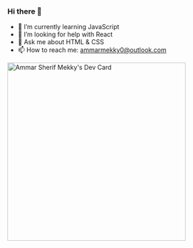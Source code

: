 ### Hi there 👋

<!--
**Ammar-Sherif-Mohammed-Mekky/Ammar-Sherif-Mohammed-Mekky** is a ✨ _special_ ✨ repository because its `README.md` (this file) appears on your GitHub profile.

Here are some ideas to get you started: -->                             

<!-- - 👯 I’m looking to collaborate on ... -->
<!-- - 🔭 I’m currently working on ... -->
- 🌱 I’m currently learning JavaScript
- 🤔 I’m looking for help with React
- 💬 Ask me about HTML & CSS
- 📫 How to reach me: ammarmekky0@outlook.com
<!-- - 😄 Pronouns: ... -->
<!-- - ⚡ Fun fact: ... -->



<a href="https://app.daily.dev/AmmarSherif"><img src="https://api.daily.dev/devcards/dd66892f9ee04da8bf0ab7b05bab1e36.png?r=wzf" width="400" alt="Ammar Sherif Mekky's Dev Card"/></a>
<!-- <a href="https://app.daily.dev/AmmarSherif"><img src="https://github.com/Ammar-Sherif-Mohammed-Mekky/Ammar-Sherif-Mohammed-Mekky/blob/master/devcard.svg" width="400" alt="Ammar Sherif's Dev Card"/></a> -->
